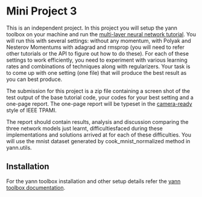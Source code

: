 Mini Project 3
==============

This is an independent project.  In this project you will setup the yann toolbox on your machine
and run the
[multi-layer neural network tutorial](http://yann.readthedocs.io/en/master/pantry/tutorials/mlp.html).
You will run this with several settings: without any momentum, with Polyak and Nesterov Momentums
with adagrad and rmsprop (you will need to refer other tutorials or the API to figure out how 
to do these). For each of these settings to work efficiently, you need to experiment with various
learning rates and combinations of techniques along with regularizers. Your task is to come up with 
one setting (one file) that will produce the best result as you can best produce.

The submission for this project is a zip file containing a screen shot of the test output of the
base tutorial code, your codes for your best setting and a one-page report. The one-page report will
be typeset in the [camera-ready](https://www.computer.org/web/tpami/author)
style of IEEE TPAMI.

The report should contain results, analysis and discussion comparing the three network models 
just learnt, difficultiesfaced during these implementations and solutions arrived at for each of 
these difficulties. You will use the mnist dataset generated by cook_mnist_normalized method in 
yann.utils.


Installation
------------

For the yann toolbox installation and other setup details refer the 
[yann toolbox documentation](http://www.yann.network).
